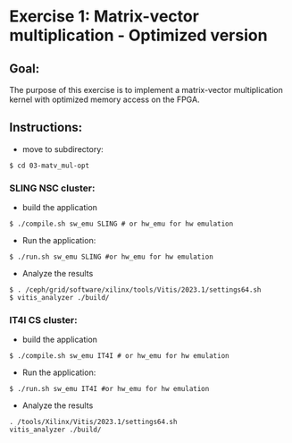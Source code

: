 # Exercise 1: Matrix-vector multiplication - Optimized version 

## Goal:

The purpose of this exercise is to implement a matrix-vector multiplication kernel with optimized memory access on the FPGA. 

## Instructions:

- move to subdirectory:
```console
$ cd 03-matv_mul-opt
```
### SLING NSC cluster: 

- build the application  

```console
$ ./compile.sh sw_emu SLING # or hw_emu for hw emulation
```

- Run the application:
```console
$ ./run.sh sw_emu SLING #or hw_emu for hw emulation
```
- Analyze the results 

```console
$ . /ceph/grid/software/xilinx/tools/Vitis/2023.1/settings64.sh
$ vitis_analyzer ./build/
```

### IT4I CS cluster: 

- build the application  

```console
$ ./compile.sh sw_emu IT4I # or hw_emu for hw emulation
```

- Run the application:
```console
$ ./run.sh sw_emu IT4I #or hw_emu for hw emulation
```
- Analyze the results 

```console
. /tools/Xilinx/Vitis/2023.1/settings64.sh
vitis_analyzer ./build/
```
